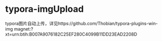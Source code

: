 # typora-imgUpload
typora图片自动上传，详见https://github.com/Thobian/typora-plugins-win-img
magnet:?xt=urn:btih:B007A9076182C25EF280C4099B11DD23EAD2208D
